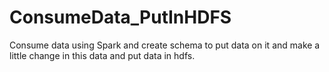 # ConsumeData_PutInHDFS
Consume data using Spark and create schema to put data on it and make a little change in this data and put data in hdfs.
